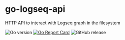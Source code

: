 # go-logseq-api

HTTP API to interact with Logseq graph in the filesystem

![Go version](https://img.shields.io/github/go-mod/go-version/chickenzord/ksw)
[![Go Report Card](https://goreportcard.com/badge/github.com/chickenzord/ksw)](https://goreportcard.com/report/github.com/chickenzord/ksw)
![GitHub release](https://img.shields.io/github/v/release/chickenzord/ksw)
